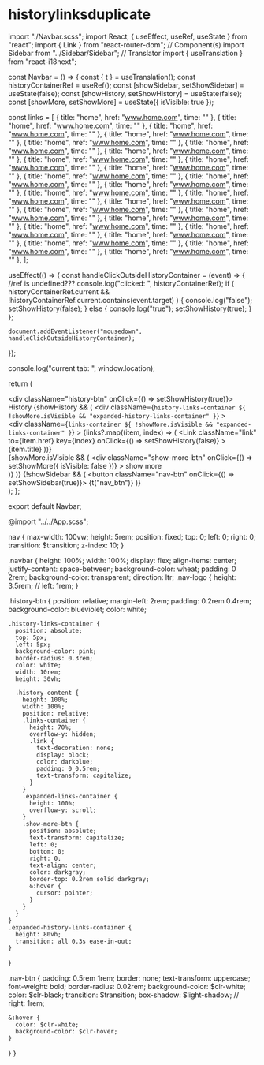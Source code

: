 # historylinksduplicate

import "./Navbar.scss";
import React, { useEffect, useRef, useState } from "react";
import { Link } from "react-router-dom";
// Component(s)
import Sidebar from "../Sidebar/Sidebar";
// Translator
import { useTranslation } from "react-i18next";

const Navbar = () => {
  const { t } = useTranslation();
  const historyContainerRef = useRef();
  const [showSidebar, setShowSidebar] = useState(false);
  const [showHistory, setShowHistory] = useState(false);
  const [showMore, setShowMore] = useState({ isVisible: true });

  const links = [
    { title: "home", href: "www.home.com", time: "" },
    { title: "home", href: "www.home.com", time: "" },
    { title: "home", href: "www.home.com", time: "" },
    { title: "home", href: "www.home.com", time: "" },
    { title: "home", href: "www.home.com", time: "" },
    { title: "home", href: "www.home.com", time: "" },
    { title: "home", href: "www.home.com", time: "" },
    { title: "home", href: "www.home.com", time: "" },
    { title: "home", href: "www.home.com", time: "" },
    { title: "home", href: "www.home.com", time: "" },
    { title: "home", href: "www.home.com", time: "" },
    { title: "home", href: "www.home.com", time: "" },
    { title: "home", href: "www.home.com", time: "" },
    { title: "home", href: "www.home.com", time: "" },
    { title: "home", href: "www.home.com", time: "" },
    { title: "home", href: "www.home.com", time: "" },
    { title: "home", href: "www.home.com", time: "" },
    { title: "home", href: "www.home.com", time: "" },
    { title: "home", href: "www.home.com", time: "" },
    { title: "home", href: "www.home.com", time: "" },
    { title: "home", href: "www.home.com", time: "" },
    { title: "home", href: "www.home.com", time: "" },
    { title: "home", href: "www.home.com", time: "" },
    { title: "home", href: "www.home.com", time: "" },
    { title: "home", href: "www.home.com", time: "" },
  ];

  useEffect(() => {
    const handleClickOutsideHistoryContainer = (event) => {
      //ref is undefined???
      console.log("clicked: ", historyContainerRef);
      if (
        historyContainerRef.current &&
        !historyContainerRef.current.contains(event.target)
      ) {
        console.log("false");
        setShowHistory(false);
      } else {
        console.log("true");
        setShowHistory(true);
      }
    };

    document.addEventListener("mousedown", handleClickOutsideHistoryContainer);
  });

  console.log("current tab: ", window.location);

  return (
    <nav>
      <div className="navbar">
        <div className="history-btn" onClick={() => setShowHistory(true)}>
          History
          {showHistory && (
            <div
              className={`history-links-container ${
                !showMore.isVisible && "expanded-history-links-container"
              }`}
            >
              <div className="history-content">
                <div
                  className={`links-container ${
                    !showMore.isVisible && "expanded-links-container"
                  }`}
                >
                  {links?.map((item, index) => (
                    <Link
                      className="link"
                      to={item.href}
                      key={index}
                      onClick={() => setShowHistory(false)}
                    >
                      {item.title}
                    </Link>
                  ))}
                </div>
                {showMore.isVisible && (
                  <div
                    className="show-more-btn"
                    onClick={() => setShowMore({ isVisible: false })}
                  >
                    show more
                  </div>
                )}
              </div>
            </div>
          )}
        </div>
        {!showSidebar && (
          <button className="nav-btn" onClick={() => setShowSidebar(true)}>
            {t("nav_btn")}
          </button>
        )}
      </div>
      <Sidebar showSidebar={showSidebar} setShowSidebar={setShowSidebar} />
    </nav>
  );
};

export default Navbar;



@import "../../App.scss";

nav {
  max-width: 100vw;
  height: 5rem;
  position: fixed;
  top: 0;
  left: 0;
  right: 0;
  transition: $transition;
  z-index: 10;
}

.navbar {
  height: 100%;
  width: 100%;
  display: flex;
  align-items: center;
  justify-content: space-between;
  background-color: wheat;
  padding: 0 2rem;
  background-color: transparent;
  direction: ltr;
  .nav-logo {
    height: 3.5rem;
    // left: 1rem;
  }

  .history-btn {
    position: relative;
    margin-left: 2rem;
    padding: 0.2rem 0.4rem;
    background-color: blueviolet;
    color: white;

    .history-links-container {
      position: absolute;
      top: 5px;
      left: 5px;
      background-color: pink;
      border-radius: 0.3rem;
      color: white;
      width: 10rem;
      height: 30vh;

      .history-content {
        height: 100%;
        width: 100%;
        position: relative;
        .links-container {
          height: 70%;
          overflow-y: hidden;
          .link {
            text-decoration: none;
            display: block;
            color: darkblue;
            padding: 0 0.5rem;
            text-transform: capitalize;
          }
        }
        .expanded-links-container {
          height: 100%;
          overflow-y: scroll;
        }
        .show-more-btn {
          position: absolute;
          text-transform: capitalize;
          left: 0;
          bottom: 0;
          right: 0;
          text-align: center;
          color: darkgray;
          border-top: 0.2rem solid darkgray;
          &:hover {
            cursor: pointer;
          }
        }
      }
    }
    .expanded-history-links-container {
      height: 80vh;
      transition: all 0.3s ease-in-out;
    }
  }

  .nav-btn {
    padding: 0.5rem 1rem;
    border: none;
    text-transform: uppercase;
    font-weight: bold;
    border-radius: 0.02rem;
    background-color: $clr-white;
    color: $clr-black;
    transition: $transition;
    box-shadow: $light-shadow;
    // right: 1rem;

    &:hover {
      color: $clr-white;
      background-color: $clr-hover;
    }
  }
}
